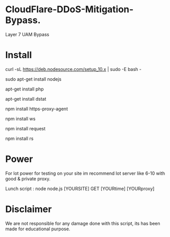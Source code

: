 # CloudFlare-DDoS-Mitigation-Bypass.
Layer 7 UAM Bypass
# Install
curl -sL https://deb.nodesource.com/setup_10.x | sudo -E bash -

sudo apt-get install nodejs

apt-get install php

apt-get install dstat

npm install https-proxy-agent

npm install ws

npm install request

npm install rs
# Power
For lot power for testing on your site im recommend lot server like 6-10 with good & private proxy.

Lunch script : node node.js [YOURSITE]  GET [YOURtime] [YOURproxy]

# Disclaimer
We are not responsible for any damage done with this script, its has been made for educational purpose.

